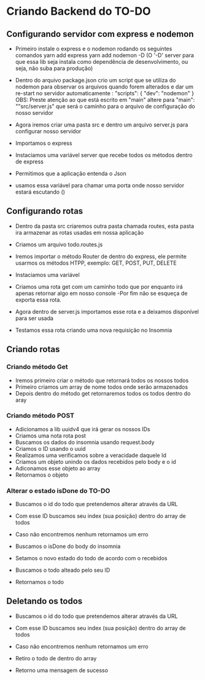# Criando Backend do TO-DO

## Configurando servidor com express e nodemon 
- Primeiro instale o express e o nodemon rodando os seguintes comandos 
yarn add express 
yarn add nodemon -D 
(O '-D' server para que essa lib seja instala como dependência de desenvolvimento, ou seja, não suba para produção)

- Dentro do arquivo package.json crio um script que se utiliza do nodemon para observar os arquivos quando forem alterados e dar um re-start no servidor automaticamente  :
"scripts": {
    "dev": "nodemon"
  }
OBS: Preste atenção ao que está escrito em "main" altere para "main": ""src/server.js" que será o caminho para o arquivo de configuração do nosso servidor

- Agora iremos criar uma pasta src e dentro um arquivo server.js para configurar nosso servidor 
- Importamos o express
- Instaciamos uma variável server que recebe todos os métodos dentro de express
- Permitimos que a aplicação entenda o Json
- usamos essa variável para chamar uma porta onde nosso servidor estará escutando ()

## Configurando rotas 
- Dentro da pasta src criaremos outra pasta chamada routes, esta pasta ira armazenar as rotas usadas em nossa aplicação
- Criamos um arquivo todo.routes.js
- Iremos importar o método Router de dentro do express, ele permite usarmos os métodos HTPP, exemplo: GET, POST, PUT, DELETE
- Instaciamos uma variável 
- Criamos uma rota get com um caminho todo que por enquanto irá apenas retornar algo em nosso console
-Por fim não se esqueça de exporta essa rota.
- Agora dentro de server.js importamos esse rota e a deixamos disponível para ser usada

- Testamos essa rota criando uma nova requisição no Insomnia 

## Criando rotas 
### Criando método Get 
- Iremos primeiro criar o método que retornará todos os nossos todos 
- Primeiro criamos um array de nome todos onde serão armazenados 
- Depois dentro do método get retornaremos todos os todos dentro do aray

### Criando método POST
- Adicionamos a lib uuidv4 que irá gerar os nossos IDs
- Criamos uma nota rota post 
- Buscamos os dados do insomnia usando request.body
- Criamos o ID usando o uuid 
- Realizamos uma verificamos sobre a veracidade daquele Id
- Criamos um objeto unindo os dados recebidos pelo body e o id 
- Adiconamos esse objeto ao array 
- Retornamos o objeto

### Alterar o estado isDone do TO-DO

- Buscamos o id do todo que pretendemos alterar através da URL

- Com esse ID buscamos seu index (sua posição) dentro do array de todos 

- Caso não encontremos nenhum retornamos um erro 

- Buscamos o isDone do body do insomnia 

- Setamos o novo estado do todo de acordo com o recebidos 

- Buscamos o todo alteado pelo seu ID

- Retornamos o todo

## Deletando os todos
- Buscamos o id do todo que pretendemos alterar através da URL

- Com esse ID buscamos seu index (sua posição) dentro do array de todos 

- Caso não encontremos nenhum retornamos um erro 

- Retiro o todo de dentro do array 

- Retorno uma mensagem de sucesso

